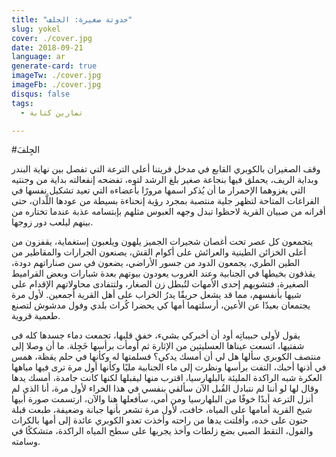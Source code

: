 ```yaml
---
title: "حدوتة صغيرة: الجلف"
slug: yokel
cover: ./cover.jpg
date: 2018-09-21
language: ar
generate-card: true
imageTw: ./cover.jpg
imageFb: ./cover.jpg
disqus: false
tags:
  - تمارين كتابة

---
```

#الجِلفَ

وقف الصغيران بالكوبري القابع في مدخل قريتنا أعلى الترعة التي تفصل بين نهاية البندر وبداية الريف، يحملق فيها بنجاعة صغير بلغ الرشد لتوه، تفضحه إنفعالته بداية من وجنتيه التي يغزوهما الإحمرار ما أن يُذكر اسمها مرورًا بأعضاءه التي تعيد تشكيل نفسها في الفراغات المتاحة لتظهر جلية منتصبة بمجرد رؤية إنحناءة بسيطة من عودها اللَّدان، حتى أقرانه من صبيان القرية لاحظوا تبدل وجهه العبوس مثلهم بإبتسامه عذبة عندما تختاره من بينهم ليلعب دور زوجها.

يتجمعون كل عصر تحت أغصان شجيرات الجميز يلهون ويلعبون إستغماية، يقفزون من أعلى الخزائن الطينية والعرائش على أكوام القش، يصنعون الجرارات والمقاطير من الطين الطري، يجمعون الدود من جسور الأراضي، يضعون في سن صناراتهم دودة، يقذفون بخيطها في الجنابية وعند الغروب يعودون بيوتهم بعدة شبارات وبعض القراميط الصغيرة، فتشويهم إحدى الأمهات لتُبطل زن الصغار، ولتتفادى محاولاتهم الإقدام على شيها بأنفسهم، مما قد يشعل حريقًا يدرُ الخراب على أهل القرية أجمعين. لأول مرة يجتمعان  بعيدًا عن الأعين، أرسلتهما أمها كي يحضرا كُراث بلدي وفول مدشوش لتصنع طعمية قروية.

يقول لأولى حبيباتِه أود أن  أخبركي بشيء، خفق قلبها، تجمعت دماء جسدها كله فى شفتيها، اتسعت عيناها العسليتين من الإثارة ثم أومأت برأسها خَجِلة.
ما أن وصلا إلى منتصف الكوبري سألها هل لي أن أمسك يدكي؟ فسلمتها له وكأنها في حلم يقظة، همس في أذنها أحبك، التفت برأسها ونظرت إلى ماء الجنابية مليًا وكأنها أول مرة ترى فيها مياهها العكرة شبه الراكدة المليئة بالبلهارسيا، اقترب منها ليقبلها لكنها كانت جامدة، أمسك يدها وقال لها لو أننا لم نتبادل القُبل الآن سألقي بنفسي في هذا الخراء لأول مرة، أنا الذي لم أنزل الترعة أبدًا خوفًا من البلهارسيا ومن أمي، سأفعلها هنا والآن، ارتسمت صورة أبيها شيخ القرية أمامها على المياه، خافت، لأول مرة تشعر بأنها جبانة وضعيفة، طبعت قبلة حنون على خده، وأفلتت يدها من راحته وأخذت تعدو الكوبري عائدة إلى أمها بالكراث والفول، التقط الصبي بضع زلطات وأخذ يجريها على سطح المياه الراكدة، متشككًا في وسامته.
